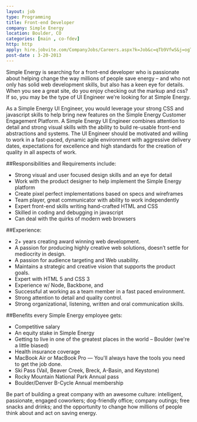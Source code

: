 ```yaml
---
layout: job
type: Programming
title: Front-end Developer
company: Simple Energy
location: Boulder, CO
categories: [main , co-fdev]
http: http
apply: hire.jobvite.com/CompanyJobs/Careers.aspx?k=Job&c=qTb9VfwS&j=ogTcWfw1
post-date : 3-20-2013
---
```


Simple Energy is searching for a front-end developer who is passionate about helping change the way millions of people save energy – and who not only has solid web development skills, but also has a keen eye for details. When you see a great site, do you enjoy checking out the markup and css?  If so, you may be the type of UI Engineer we're looking for at Simple Energy. 

As a Simple Energy UI Engineer, you would leverage your strong CSS and javascript skills to help bring new features on the Simple Energy Customer Engagement Platform. A Simple Energy UI Engineer combines attention to detail and strong visual skills with the ability to build re-usable front-end abstractions and systems. The UI Engineer should be motivated and willing to work in a fast-paced, dynamic agile environment with aggressive delivery dates, expectations for excellence and high standards for the creation of quality in all aspects of work.

##Responsibilities and Requirements include:

* Strong visual and user focused design skills and an eye for detail
* Work with the product designer to help implement the Simple Energy platform
* Create pixel perfect implementations based on specs and wireframes
* Team player, great communicator with ability to work independently
* Expert  front-end skills writing hand-crafted HTML and CSS
* Skilled in coding and debugging in javascript
* Can deal with the quirks of modern web browsers

##Experience:

* 2+ years creating award winning web development.
* A passion for producing highly creative web solutions, doesn’t settle for mediocrity in design.
* A passion for audience targeting and Web usability.
* Maintains a strategic and creative vision that supports the product goals.
* Expert with HTML 5 and CSS 3
* Experience w/ Node, Backbone, and  
* Successful at working as a team member in a fast paced environment.
* Strong attention to detail and quality control.
* Strong organizational, listening, written and oral communication skills.

##Benefits every Simple Energy employee gets:

* Competitive salary
* An equity stake in Simple Energy
* Getting to live in one of the greatest places in the world – Boulder (we're a little biased)
* Health insurance coverage
* MacBook Air or MacBook Pro — You'll always have the tools you need to get the job done. 
* Ski Pass  (Vail, Beaver Creek, Breck, A-Basin, and Keystone) 
* Rocky Mountain National Park Annual pass
* Boulder/Denver B-Cycle Annual membership

Be part of building a great company with an awesome culture: intelligent, passionate, engaged coworkers; dog-friendly office; company outings; free snacks and drinks; and the opportunity to change how millions of people think about and act on saving energy.
  